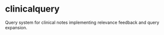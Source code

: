 clinicalquery
=============

Query system for clinical notes implementing relevance feedback and query expansion.